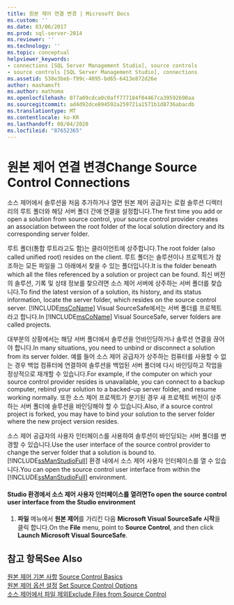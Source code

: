 ```yaml
---
title: 원본 제어 연결 변경 | Microsoft Docs
ms.custom: ''
ms.date: 03/06/2017
ms.prod: sql-server-2014
ms.reviewer: ''
ms.technology: ''
ms.topic: conceptual
helpviewer_keywords:
- connections [SQL Server Management Studio], source controls
- source controls [SQL Server Management Studio], connections
ms.assetid: 538e3beb-f99c-4095-bd65-6413e872d26e
author: mashamsft
ms.author: mathoma
ms.openlocfilehash: 077a09cdca0c0aff777184f04467ca39592690aa
ms.sourcegitcommit: ad4d92dce894592a259721a1571b1d8736abacdb
ms.translationtype: MT
ms.contentlocale: ko-KR
ms.lasthandoff: 08/04/2020
ms.locfileid: "87652365"
---
```

# <a name="change-source-control-connections"></a><span data-ttu-id="e7173-102">원본 제어 연결 변경</span><span class="sxs-lookup"><span data-stu-id="e7173-102">Change Source Control Connections</span></span>
  <span data-ttu-id="e7173-103">소스 제어에서 솔루션을 처음 추가하거나 열면 원본 제어 공급자는 로컬 솔루션 디렉터리의 루트 폴더와 해당 서버 폴더 간에 연결을 설정합니다.</span><span class="sxs-lookup"><span data-stu-id="e7173-103">The first time you add or open a solution from source control, your source control provider creates an association between the root folder of the local solution directory and its corresponding server folder.</span></span>  
  
 <span data-ttu-id="e7173-104">루트 폴더(통합 루트라고도 함)는 클라이언트에 상주합니다.</span><span class="sxs-lookup"><span data-stu-id="e7173-104">The root folder (also called unified root) resides on the client.</span></span> <span data-ttu-id="e7173-105">루트 폴더는 솔루션이나 프로젝트가 참조하는 모든 파일을 그 아래에서 찾을 수 있는 폴더입니다.</span><span class="sxs-lookup"><span data-stu-id="e7173-105">It is the folder beneath which all the files referenced by a solution or project can be found.</span></span> <span data-ttu-id="e7173-106">최신 버전의 솔루션, 기록 및 상태 정보를 찾으려면 소스 제어 서버에 상주하는 서버 폴더를 찾습니다.</span><span class="sxs-lookup"><span data-stu-id="e7173-106">To find the latest version of a solution, its history, and its status information, locate the server folder, which resides on the source control server.</span></span> <span data-ttu-id="e7173-107">[!INCLUDE[msCoName](../includes/msconame-md.md)] Visual SourceSafe에서는 서버 폴더를 프로젝트라고 합니다.</span><span class="sxs-lookup"><span data-stu-id="e7173-107">In [!INCLUDE[msCoName](../includes/msconame-md.md)] Visual SourceSafe, server folders are called projects.</span></span>  
  
 <span data-ttu-id="e7173-108">대부분의 상황에서는 해당 서버 폴더에서 솔루션을 언바인딩하거나 솔루션 연결을 끊어야 합니다.</span><span class="sxs-lookup"><span data-stu-id="e7173-108">In many situations, you need to unbind or disconnect a solution from its server folder.</span></span> <span data-ttu-id="e7173-109">예를 들어 소스 제어 공급자가 상주하는 컴퓨터를 사용할 수 없는 경우 백업 컴퓨터에 연결하여 솔루션을 백업된 서버 폴더에 다시 바인딩하고 작업을 정상적으로 재개할 수 있습니다.</span><span class="sxs-lookup"><span data-stu-id="e7173-109">For example, if the computer on which your source control provider resides is unavailable, you can connect to a backup computer, rebind your solution to a backed-up server folder, and resume working normally.</span></span> <span data-ttu-id="e7173-110">또한 소스 제어 프로젝트가 분기된 경우 새 프로젝트 버전이 상주하는 서버 폴더에 솔루션을 바인딩해야 할 수 있습니다.</span><span class="sxs-lookup"><span data-stu-id="e7173-110">Also, if a source control project is forked, you may have to bind your solution to the server folder where the new project version resides.</span></span>  
  
 <span data-ttu-id="e7173-111">소스 제어 공급자의 사용자 인터페이스를 사용하여 솔루션이 바인딩되는 서버 폴더를 변경할 수 있습니다.</span><span class="sxs-lookup"><span data-stu-id="e7173-111">Use the user interface of the source control provider to change the server folder that a solution is bound to.</span></span> <span data-ttu-id="e7173-112">[!INCLUDE[ssManStudioFull](../includes/ssmanstudiofull-md.md)] 환경 내에서 소스 제어 사용자 인터페이스를 열 수 있습니다.</span><span class="sxs-lookup"><span data-stu-id="e7173-112">You can open the source control user interface from within the [!INCLUDE[ssManStudioFull](../includes/ssmanstudiofull-md.md)] environment.</span></span>  
  
#### <a name="to-open-the-source-control-user-interface-from-the-studio-environment"></a><span data-ttu-id="e7173-113">Studio 환경에서 소스 제어 사용자 인터페이스를 열려면</span><span class="sxs-lookup"><span data-stu-id="e7173-113">To open the source control user interface from the Studio environment</span></span>  
  
1.  <span data-ttu-id="e7173-114">**파일** 메뉴에서 **원본 제어**를 가리킨 다음 **Microsoft Visual SourceSafe 시작**을 클릭 합니다.</span><span class="sxs-lookup"><span data-stu-id="e7173-114">On the **File** menu, point to **Source Control**, and then click **Launch Microsoft Visual SourceSafe**.</span></span>  
  
## <a name="see-also"></a><span data-ttu-id="e7173-115">참고 항목</span><span class="sxs-lookup"><span data-stu-id="e7173-115">See Also</span></span>  
 <span data-ttu-id="e7173-116">[원본 제어 기본 사항](../../2014/database-engine/source-control-basics.md) </span><span class="sxs-lookup"><span data-stu-id="e7173-116">[Source Control Basics](../../2014/database-engine/source-control-basics.md) </span></span>  
 <span data-ttu-id="e7173-117">[원본 제어 옵션 설정](../../2014/database-engine/set-source-control-options.md) </span><span class="sxs-lookup"><span data-stu-id="e7173-117">[Set Source Control Options](../../2014/database-engine/set-source-control-options.md) </span></span>  
 [<span data-ttu-id="e7173-118">소스 제어에서 파일 제외</span><span class="sxs-lookup"><span data-stu-id="e7173-118">Exclude Files from Source Control</span></span>](../../2014/database-engine/exclude-files-from-source-control.md)  
  
  

